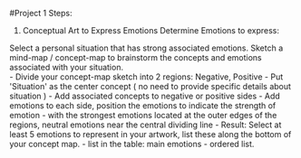 #Project 1 Steps:

1.  Conceptual Art to Express Emotions
Determine Emotions to express:

Select a personal situation that has strong associated emotions.  Sketch a mind-map / concept-map to brainstorm the concepts and emotions associated with your situation.  
    - Divide your concept-map sketch into 2 regions:  Negative, Positive
    - Put 'Situation' as the center concept ( no need to provide specific details about situation )
    - Add associated concepts to negative or positive sides
    - Add emotions to each side, position the emotions to indicate the strength of emotion - with the strongest emotions located at the outer edges of the regions, neutral emotions near the central dividing line
    - Result:  Select at least 5 emotions to represent in your artwork, list these along the bottom of your concept map. 
    - list in the table: main emotions - ordered list.
    
